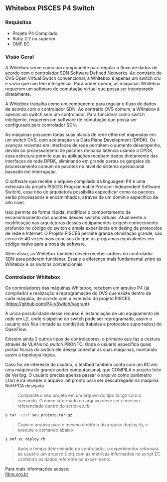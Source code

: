 ## Whitebox PISCES P4 Switch 

### Requisitos

* Projeto P4 Compilado
* Ruby 2.2 ou superior
* OMF EC

### Visão Geral 

A Whitebox serve como um componente para regular o fluxo de dados de acordo com o controlador SDN Software Defined Networks. Ao contrário do OVS Open Virtual Switch convencional, a Whitebox é apenas um switch cru e vazio que não tem inteligência. Para poder operar, as máquinas Whitebox requerem um software de comutação virtual que possa ser incorporado diretamente.

A Whitebox trabalha como um componente para regular o fluxo de dados de acordo com o controlador SDN. Ao contrário OVS comum, a Whitebox é apenas um switch sem um controlador. Para funcionar como switch inteligente, requerem um software de comutação que possa ser configurado pelo controlador SDN. 

As máquinas possuem todas suas placas de rede ethernet mapeadas em um switch OVS, com aceleração via Data Plane Development (DPDK). Os avanços recentes em interfaces de rede permitem o aumento desempenho, devido ao processamento de pacotes de baixa latência usando o DPDK, essa estrutura permite que as aplicações recebam dados diretamente das interfaces de rede DPDK, eliminando em grande partes os gargalos do processamento comum de pacotes no nível do sistema operacional baseado em interrupção. 

O software que recebe o arquivo compilado da linguagem P4 é uma extensão do projeto PISCES Programmable Protocol-Independent Software Switch), esse tipo de arquitetura possibilita especificar como os pacotes serão processados e encaminhados, através de um domínio específico de alto nível.

Isso permite de forma rápida, modificar o comportamento de encaminhamento dos pacotes desses switchs virtuais. Atualmente a modificação nas arquiteturas desses equipamentos exigem conhecimento profundo no código do switch e ampla experiência em desing de protocolos de rede e Internet. O Projeto PISCES permite grande otimização grande, são cerca de 40 vezes mais concisos  do que os programas equivalentes em código nativo para a troca de software.

 Além disso, as Whitebox também devem receber ordens do controlador SDN para poderem funcionar. Essa é a diferença mais fundamental entre as Whitebox e os switchs convencionais.


### Controlador Whitebox

Os controladores das máquinas Whitebox, recebem um arquivo P4 (já compilado) e realização a reprogramação do OVS que existe dentro de cada máquina, de acordo com a extensão do projeto PISCES (https://github.com/P4-vSwitch/vagrant).

A unica possibilidade desse recurso é instanciação de um equipamento de rede em L2, onde o pipeline do switch pode ser reprogramado, assim o usuário não fica limitado as condições (tabelas e protocolos suportados) do OpenFlow.

Existem ainda 2 outros tipos de controladores, o primeiro que faz a costura através de VLANs no switch PRONTO. Onde o usuário especifica quais portas físicas do swtich ele deseja conectar as suas máquinas, montando assim a topologia lógica.

Caso for de interesse do usuário, o testbed também conta com um RC em uma máquina de grande poder computacional, que COMPILA o projeto feito de Verilog. O usuário precisa apenas passar o arquivo como parâmetro (.tar) e irá receber o arquivo .bit pronto para ser descarregado na máquina NetFPGA desejada. 


> Compacte o seu projeto em um arquivo do tipo tar.gz com o comando. O nome informado no arquivo deve ser o mesmo referenciado dentro do script ec.rb

```bash
$ tar -czvf seu_projeto.tar.gz
```
> Copie o arquivo para o mesmo diretório do arquivo deploy.rb, e execute o comando abaixo

```bash
$ omf_ec deploy.rb
```
> Após o tempo determinado no controlador, o experimentor retornará ao usuário um arquivo (.txt) com as métricas informados no script EC contendo os dados referente ao experimento.

Para mais informações acesse: <br>
[fibre.org.br](https://fibre.org.br/)

